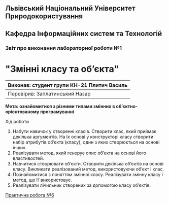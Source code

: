 ## Львівський Національний Університет Природокористування
## Кафедра Інформаційних систем та Технологій




### Звіт про виконання лабораторної роботи №1
# "Змінні класу та об’єкта"



| Виконав: студент групи КН-21 Плитич Василь |
|----------------------------------------------|
| Перевірив: Заплатинський Назар              |




**Мета: ознайомитися з різними типами змінних в
об’єктно-орієнтованому програмуванні**


Хід роботи

1. Набути навичок у створенні класів. Створити клас, який приймає
декілька аргументів. На їх основі у конструкторі класу створити набір
атрибутів об’єкта (класу), один з яких створюється на основі інших.
2. Реалізувати метод, який генерує опис об’єкта на основі його
властивостей.
3. Навчитися створювати об’єкти. Створити декілька об’єктів на основі
класу. Викликати реалізований метод, використовуючи об’єкт і клас.
4. Познайомитися з поняттям змінної класу. Реалізувати змінну класу і
метод, що її використовує.
5. Реалізувати лічильник створених за допомогою класу об’єктів.

[Практична робота №6](./task6.py)

